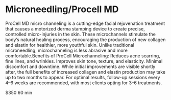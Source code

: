 # Microneedling/Procell MD

ProCell MD micro channeling is a cutting-edge facial rejuvenation treatment that causes a motorized derma stamping device to create precise, controlled micro-injuries in the skin. These microchannels stimulate the body’s natural healing process, encouraging the production of new collagen and elastin for healthier, more youthful skin. Unlike traditional microneedling, microchanneling is less abrasive and more comfortable.Benefits of ProCell Microchanneling: Reduces acne scarring, fine lines, and wrinkles. Improves skin tone, texture, and elasticity. Minimal discomfort and downtime. While initial improvements are visible shortly after, the full benefits of increased collagen and elastin production may take up to two months to appear. For optimal results, follow-up sessions every 4–6 weeks are recommended, with most clients opting for 3–6 treatments.

$350 60 min
